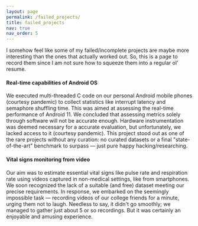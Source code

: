 ```yaml
---
layout: page
permalink: /failed_projects/
title: failed_projects
nav: true
nav_order: 5
---
```


I somehow feel like some of my failed/incomplete projects are maybe more interesting than the ones that actually worked out. So, this is a page to record them since I am not sure how to squeeze them into a regular ol' resume.

#### Real-time capabilities of Android OS

We executed multi-threaded C code on our personal Android mobile phones (courtesy pandemic) to collect statistics like interrupt latency and semaphore shuffling time. This was aimed at assessing the real-time performance of Android 11. We concluded that assessing metrics solely through software will not be accurate enough. Hardware instrumentation was deemed necessary for a accurate evaluation, but unfortunately, we lacked access to it (courtesy pandemic). This project stood out as one of the rare projects without any curation: no curated datasets or a final "state-of-the-art" benchmark to surpass — just pure happy hacking/researching.

#### Vital signs monitoring from video

Our aim was to estimate essential vital signs like pulse rate and respiration rate using videos captured in non-medical settings, like from smartphones. We soon recognized the lack of a suitable (and free) dataset meeting our precise requirements. In response, we embarked on the seemingly impossible task — recording videos of our college friends for a minute, urging them not to laugh. Needless to say, it didn't go smoothly; we managed to gather just about 5 or so recordings. But it was certainly an enjoyable and amusing experience. 